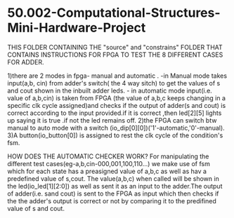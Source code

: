 # 50.002-Computational-Structures-Mini-Hardware-Project
THIS FOLDER CONTAINING THE "source" and "constrains" FOLDER THAT CONTAINS INSTRUCTIONS FOR FPGA TO TEST THE 8 DIFFERENT CASES FOR ADDER.


1)there are 2 modes in fpga- manual and automatic .
       -in Manual mode takes input(a,b, cin) from adder's switch( the 4 way sitch) to get the values of s and cout shown in the inbuilt adder leds.
      - in automatic mode input(i.e. value of a,b,cin) is taken from FPGA (the value of a,b,c keeps changing in a specific clk cycle assigned)and
	 checks if the output of adder(s and cout) is correct according to the input provided.if it is correct  ,then led[2][5] lights up saying 
	it is true .if not the led remains off.
2)the FPGA can switch btw manual to auto mode with a switch (io_dip[0][0])('1'-automatic,'0'-manual).
3)A button(io_button[0]) is assigned to rest the clk cycle of the condition's fsm.


HOW DOES THE AUTOMATIC CHECKER WORK?
	For manipulating the different test cases(eg-a,b,cin-000,001,100,110...) we make use of fsm which for each state has a preasigned value of a,b,c
	as well as hav a predefined value of s,cout. The value(a,b,c) when called will be shown in the led(io_led[1][2:0]) as well as sent it as an input
	to the adder.The output of adder(i.e. sand cout) is sent to the FPGA as input which then checks if the the adder's output is correct or not by 
	comparing it to the predifined value of s and cout.
